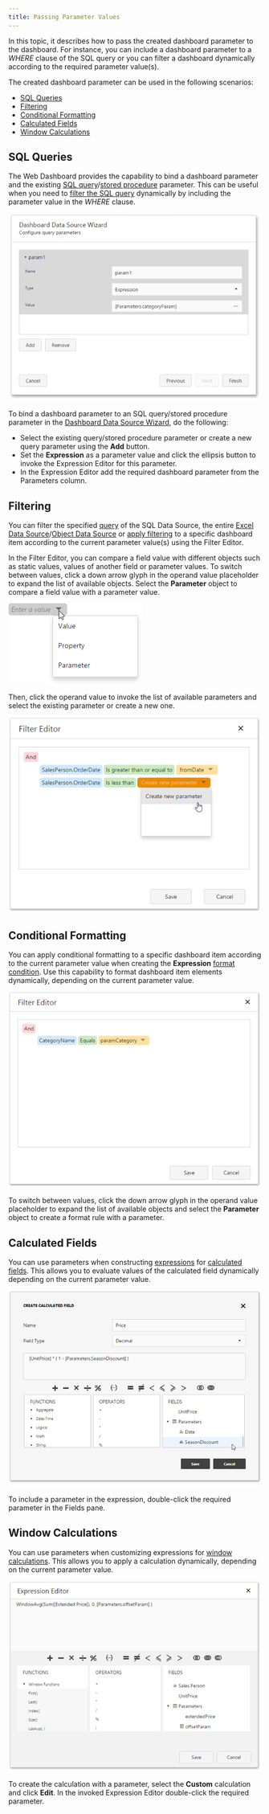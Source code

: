 ```yaml
---
title: Passing Parameter Values
---
```

In this topic, it describes how to pass the created dashboard parameter to the dashboard. For instance, you can include a dashboard parameter to a _WHERE_ clause of the SQL query or you can filter a dashboard dynamically according to the required parameter value(s).

The created dashboard parameter can be used in the following scenarios:
* [SQL Queries](#query)
* [Filtering](#filtering)
* [Conditional Formatting](#formatrules)
* [Calculated Fields](#calculatedfields)
* [Window Calculations](#windowscalculations)

## <a name="query"/>SQL Queries
The Web Dashboard provides the capability to bind a dashboard parameter and the existing [SQL query](../../../../../dashboard-for-web/articles/web-dashboard-designer-mode/providing-data/working-with-sql-data-sources/pass-query-parameters.md)/[stored procedure](../../../../../dashboard-for-web/articles/web-dashboard-designer-mode/providing-data/working-with-sql-data-sources/stored-procedures.md) parameter. This can be useful when you need to [filter the SQL query](../../../../../dashboard-for-web/articles/web-dashboard-designer-mode/providing-data/working-with-sql-data-sources/filter-queries.md) dynamically by including the parameter value in the _WHERE_ clause.

![wdd-configure-query-param-page2](../../../../images/Img124955.png)

To bind a dashboard parameter to an SQL query/stored procedure parameter in the [Dashboard Data Source Wizard](../../../../../dashboard-for-web/articles/web-dashboard-designer-mode/providing-data/working-with-sql-data-sources/dashboard-data-source-wizard.md), do the following:
* Select the existing query/stored procedure parameter or create a new query parameter using the **Add** button.
* Set the **Expression** as a parameter value and click the ellipsis button to invoke the Expression Editor for this parameter.
* In the Expression Editor add the required dashboard parameter from the Parameters column.

## <a name="filtering"/>Filtering
You can filter the specified [query](../../../../../dashboard-for-web/articles/web-dashboard-designer-mode/providing-data/working-with-sql-data-sources/filter-queries.md) of the SQL Data Source, the entire [Excel Data Source](../../../../../dashboard-for-web/articles/web-dashboard-designer-mode/providing-data/filter-data-sources.md)/[Object Data Source](../../../../../dashboard-for-web/articles/web-dashboard-designer-mode/providing-data/filter-data-sources.md) or [apply filtering](../../../../../dashboard-for-web/articles/web-dashboard-designer-mode/data-shaping/filtering.md) to a specific dashboard item according to the current parameter value(s) using the Filter Editor.

In the Filter Editor, you can compare a field value with different objects such as static values, values of another field or parameter values. To switch between values, click a down arrow glyph in the operand value placeholder to expand the list of available objects. Select the **Parameter** object to compare a field value with a parameter value.

![wdd-filter-editor-change-object](../../../../images/Img126182.png)

Then, click the operand value to invoke the list of available parameters and select the existing parameter or create a new one.

![wdd-parameters-filtering](../../../../images/Img126539.png)

## <a name="formatrules"/>Conditional Formatting
You can apply conditional formatting to a specific dashboard item according to the current parameter value when creating the **Expression** [format condition](../../../../../dashboard-for-web/articles/web-dashboard-designer-mode/appearance-customization/conditional-formatting.md). Use this capability to format dashboard item elements dynamically, depending on the current parameter value.

![wdd-parameters-conditional-formatting](../../../../images/Img128229.png)

To switch between values, click the down arrow glyph in the operand value placeholder to expand the list of available objects and select the **Parameter** object to create a format rule with a parameter.

## <a name="calculatedfields"/>Calculated Fields
You can use parameters when constructing [expressions](../../../../../dashboard-for-web/articles/web-dashboard-designer-mode/providing-data/calculated-fields.md) for [calculated fields](../../../../../dashboard-for-web/articles/web-dashboard-designer-mode/providing-data/calculated-fields.md). This allows you to evaluate values of the calculated field dynamically depending on the current parameter value.

![wdd-parameters-calculated-field](../../../../images/Img126509.png)

To include a parameter in the expression, double-click the required parameter in the Fields pane.

## <a name="windowscalculations"/>Window Calculations
You can use parameters when customizing expressions for [window calculations](../../../../../dashboard-for-web/articles/web-dashboard-designer-mode/data-analysis/calculations.md). This allows you to apply a calculation dynamically, depending on the current parameter value.

![wdd-parameters-window-calculations](../../../../images/Img126562.png)

To create the calculation with a parameter, select the **Custom** calculation and click **Edit**. In the invoked Expression Editor double-click the required parameter.